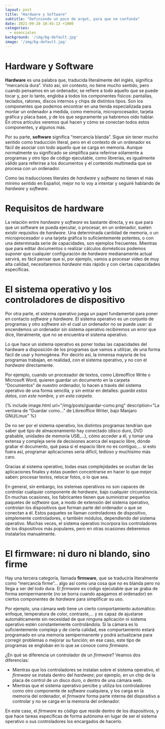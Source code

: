 ```yaml
---
layout: post
title: "Hardware y Software"
subtitle: "Definiendo un poco de argot, para que no confunda"
date: 2021-09-20 10:45:13 +1000
categories:
  - esenciales
background: '/img/bg-default.jpg'
image: '/img/bg-default.jpg'
---
```

# Hardware y Software 
**Hardware** es una palabra que, traducida literalmente del inglés, significa “mercancía dura”. Visto así, sin contexto, no tiene mucho sentido, pero cuando pensamos en un ordenador, se refiere a todo aquello que se puede tocar y, por lo tanto, engloba a todos los componentes físicos: pantallas, teclados, ratones, discos internos y chips de distintos tipos. Son los componentes que podemos encontrar en una tienda especializada para montar un ordenador a medida, como memoria, microprocesador, tarjeta gráfica y placa base, y de los que seguramente ya habremos oído hablar. En otros artículos veremos qué hacen y cómo se conectan todos estos componentes, y algunos más.

Por su parte, **software** significa “mercancía blanda”. Sigue sin tener mucho sentido como traducción literal, pero en el contexto de un ordenador es fácil de asociar con todo aquello que se carga en memoria. Aunque normalmente su significado se simplifica para referirse sólamente a programas y otro tipo de código ejecutable, como librerías, es igualmente válido para referirse a los documentos y el contenido multimedia que se procesa con un ordenador.

Como las traducciones literales de *hardware* y *software* no tienen el más mínimo sentido en Español, mejor no lo voy a intentar y seguiré hablando de *hardware* y *software*.

# Requisitos de hardware
La relación entre *hardware* y *software* es bastante directa, y es que para que un software se pueda ejecutar, o procesar, en un ordenador, suelen existir requisitos de *hardware*. Una determinada cantidad de memoria, o un microprocesador o una tarjeta gráfica lo suficientemente potentes, o con una determinada serie de capacidades, son ejemplos frecuentes. Mientras que para editar documentos o realizar cálculos domésticos podemos suponer que cualquier configuración de *hardware* medianamente actual servirá, es fácil pensar que si, por ejemplo, vamos a procesar vídeo de muy alta calidad, necesitaremos *hardware* más rápido y con ciertas capacidades específicas. 

# El sistema operativo y los controladores de dispositivo
Por otra parte, el sistema operativo juega un papel fundamental para poner en contacto *software* y *hardware*. El sistema operativo es un conjunto de programas y otro *software* sin el cual un ordenador no se puede usar: si encendemos un ordenador sin sistema operativo recibiremos un error que dice, literalmente, que no se encuentra el sistema operativo. 

Lo que hace un sistema operativo es poner todas las capacidades del hardware a disposición de los programas que vamos a utilizar, de una forma fácil de usar y homogénea. Por decirlo así, la inmensa mayoría de los programas trabajan, en realidad, con el sistema operativo, y no con el *hardware* directamente.

Por ejemplo, cuando un procesador de textos, como Libreoffice Write o Microsoft Word, quieren guardar un documento en la carpeta “Documentos” de nuestro ordenador, lo hacen a través del sistema operativo de una forma sencilla, y sin entrar en detalles: *guarda estos datos, con este nombre, y en esta carpeta*. 

{% include image.html url="/img/posts/guardar-como.png" description="La ventana de “Guardar como…” de Libreoffice Writer, bajo Manjaro GNU/Linux" %}

De no ser por el sistema operativo, los distintos programas tendrían que saber qué tipo de almacenamiento hay conectado (disco duro, DVD grabable, unidades de memoria USB,…), cómo acceder a él, y tomar una extensa y compleja serie de decisiones acerca del espacio libre, dónde grabar el documento, qué pasa si el espacio libre no es contiguo,… si esto fuera así, programar aplicaciones sería difícil, tedioso y muchísimo más caro.

Gracias al sistema operativo, todas esas complejidades se ocultan de las aplicaciones finales y éstas pueden concentrarse en hacer lo que mejor saben: procesar textos, retocar fotos, o lo que sea.

En general, sin embargo, los sistemas operativos no son capaces de controlar cualquier componente de *hardware*, bajo cualquier circunstancia. En muchas ocasiones, los fabricantes tienen que suministrar pequeños paquetes de *software* que, a modo de extensión del sistema operativo, controlan los dispositivos que forman parte del ordenador o que se conectan a él. Estos paquetes se llaman controladores de dispositivo, símplemente controladores, o también módulos, dependiendo del sistema operativo. Muchas veces, el sistema operativo incorpora los controladores de los dispositivos más populares, pero en otras ocasiones deberemos instalarlos manualmente.

# El firmware: ni duro ni blando, sino firme
Hay una tercera categoría, llamada **firmware**, que se traduciría literalmente como “mercancía firme”… algo así como una cosa que no es blanda pero no llega a ser del todo dura. El *firmware* es código ejecutable que se graba de forma semipermanente (no se borra cuando apagamos el ordenador) en ciertos componentes de *hardware* para simplificar su uso. 

Por ejemplo, una cámara web tiene un cierto comportamiento automático: enfoque, temperatura de color, contraste,… y es capaz de ajustarse automáticamente sin necesidad de que ninguna aplicación ni sistema operativo estén constantemente controlándola. Si la cámara es lo suficientemente compleja y de cierta calidad, ese comportamiento estará programado en una memoria semipermanente y podrá actualizarse para corregir problemas o mejorar su función; en ese caso, este tipo de programas se engloban en lo que se conoce como *firmware*.

¿En qué se diferencia un controlador de un *firmware*? Veamos dos diferencias:

- Mientras que los controladores se instalan sobre el sistema operativo, el *firmware* se instala dentro del *hardware*; por ejemplo, en un chip de la placa de control de un disco duro, o dentro de una cámara web.
- Mientras que el sistema operativo percibe y utiliza los controladores como otro componente de *software* cualquiera, y los carga en la memoria del ordenador, el *firmware* forma parte interna del dispositivo a controlar y no se carga en la memoria del ordenador.

En este caso, el *firmware* es código que reside dentro de los dispositivos, y que hace tareas específicas de forma autónoma en lugar de ser el sistema operativo o sus controladores los encargados de hacerlo.